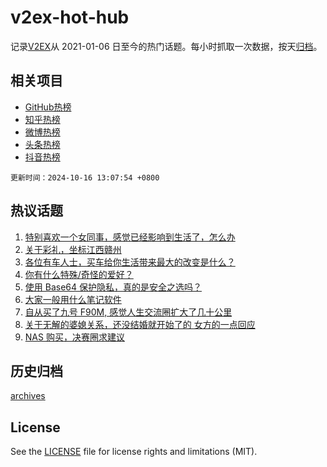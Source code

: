 # v2ex-hot-hub

 记录[V2EX](https://www.v2ex.com/)从 2021-01-06 日至今的热门话题。每小时抓取一次数据，按天[归档](archives)。
 
 ## 相关项目

- [GitHub热榜](https://github.com/it985/github-hot-hub)
- [知乎热榜](https://github.com/it985/zhihu-hot-hub)
- [微博热榜](https://github.com/it985/weibo-hot-hub)
- [头条热榜](https://github.com/it985/toutiao-hot-hub)
- [抖音热榜](https://github.com/it985/douyin-hot-hub)


 `更新时间：2024-10-16 13:07:54 +0800`

## 热议话题

1. [特别喜欢一个女同事，感觉已经影响到生活了，怎么办](https://www.v2ex.com/t/1080667)
1. [关于彩礼，坐标江西赣州](https://www.v2ex.com/t/1080514)
1. [各位有车人士，买车给你生活带来最大的改变是什么？](https://www.v2ex.com/t/1080467)
1. [你有什么特殊/奇怪的爱好？](https://www.v2ex.com/t/1080471)
1. [使用 Base64 保护隐私，真的是安全之选吗？](https://www.v2ex.com/t/1080435)
1. [大家一般用什么笔记软件](https://www.v2ex.com/t/1080521)
1. [自从买了九号 F90M, 感觉人生交流圈扩大了几十公里](https://www.v2ex.com/t/1080681)
1. [关于无解的婆媳关系，还没结婚就开始了的 女方的一点回应](https://www.v2ex.com/t/1080646)
1. [NAS 购买，决赛圈求建议](https://www.v2ex.com/t/1080470)

## 历史归档

[archives](archives)

## License

See the [LICENSE](LICENSE) file for license rights and limitations (MIT).

